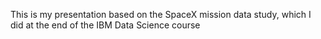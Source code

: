 This is my presentation based on the SpaceX mission data study, which I did at the end of the IBM Data Science course
